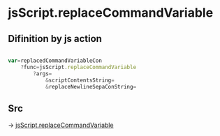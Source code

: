 # jsScript.replaceCommandVariable

## Difinition by js action

```js.js

var=replacedCommandVariableCon
	?func=jsScript.replaceCommandVariable
		?args=
			&scriptContentsString=
			&replaceNewlineSepaConString=
```

## Src

-> [jsScript.replaceCommandVariable](https://github.com/puutaro/CommandClick/blob/master/app/src/main/java/com/puutaro/commandclick/fragment_lib/terminal_fragment/js_interface/edit/JsScript.kt#L180)


